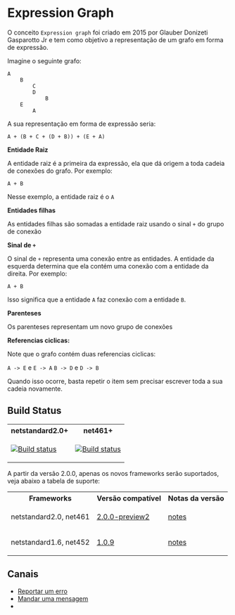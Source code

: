 # Expression Graph <header-set anchor-name="presentation" />

O conceito `Expression graph` foi criado em 2015 por Glauber Donizeti Gasparotto Jr e tem como objetivo a representação de um grafo em forma de expressão.

Imagine o seguinte grafo:

```
A 
    B
        C
        D
            B
    E
        A
```

A sua representação em forma de expressão seria:

```
A + (B + C + (D + B)) + (E + A)
```

**Entidade Raiz**

A entidade raiz é a primeira da expressão, ela que dá origem a toda cadeia de conexões do grafo. Por exemplo:

`A + B`

Nesse exemplo, a entidade raiz é o `A`

**Entidades filhas**

As entidades filhas são somadas a entidade raiz usando o sinal `+` do grupo de conexão

**Sinal de `+`**

O sinal de `+` representa uma conexão entre as entidades. A entidade da esquerda determina que ela contém uma conexão com a entidade da direita. Por exemplo:

`A + B`

Isso significa que a entidade `A` faz conexão com a entidade `B`.

**Parenteses**

Os parenteses representam um novo grupo de conexões

**Referencias ciclicas:**

Note que o grafo contém duas referencias ciclicas:

`A -> E` e `E -> A`
`B -> D` e `D -> B`

Quando isso ocorre, basta repetir o item sem precisar escrever toda a sua cadeia novamente.



## Build Status

 

<table>
    <tr><th>netstandard2.0+</th><th>net461+</th></tr>
    <tr>
        <td>

[![Build status](https://ci.appveyor.com/api/projects/status/6hb2sox6y6g5pwmt/branch/master?svg=true)](https://ci.appveyor.com/project/ThiagoSanches/syscommand-bg4ki/branch/master)
        </td>
        <td>
        
[![Build status](https://ci.appveyor.com/api/projects/status/36vajwj2n93f4u21/branch/master?svg=true)](https://ci.appveyor.com/project/ThiagoSanches/syscommand/branch/master)
        </td>
    </tr>
</table>

A partir da versão 2.0.0, apenas os novos frameworks serão suportados, veja abaixo a tabela de suporte:

<table>
<tr>
<th>Frameworks</th>
<th>Versão compatível</th>
<th>Notas da versão</th>
</tr>
<tr>
<td>netstandard2.0, net461</td>
<td>

[2.0.0-preview2](https://www.nuget.org/packages/SysCommand/2.0.0-preview2)
</td>
<td>

[notes](https://github.com/juniorgasparotto/SysCommand/releases/tag/2.0.0)
</td>
</tr>  
<tr>
<td>netstandard1.6, net452</td>
<td>

[1.0.9](https://www.nuget.org/packages/SysCommand/1.0.9)
</td>
<td>

[notes](https://github.com/juniorgasparotto/SysCommand/releases/tag/1.0.9)
</td>
</tr>
</table>

## Canais

* [Reportar um erro](https://github.com/juniorgasparotto/SysCommand/issues/new)
* [Mandar uma mensagem](https://syscommand.slack.com/)
* <anchor-get name="donate" />